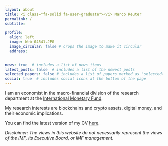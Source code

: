```yaml
---
layout: about
title: <i class="fa-solid fa-user-graduate"></i> Marco Reuter
permalink: /
subtitle:

profile:
  align: left
  image: Web-04541.JPG
  image_circular: false # crops the image to make it circular
  address: 
  

news: true  # includes a list of news items
latest_posts: false  # includes a list of the newest posts
selected_papers: false # includes a list of papers marked as "selected={true}"
social: true  # includes social icons at the bottom of the page
---
```

I am an economist in the macro-financial division of the research department at the [International Monetary Fund](https://www.imf.org/).

My research interests are blockchains and crypto assets, digital money, and their economic implications.

You can find the latest version of my CV [here](assets/pdf/cv.pdf).

*Disclaimer: The views in this website do not necessarily represent the views of the IMF, its Executive Board, or IMF management.*
